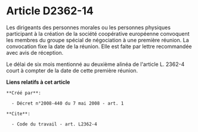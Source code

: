 # Article D2362-14

Les dirigeants des personnes morales ou les personnes physiques participant à la création de la société coopérative
européenne convoquent les membres du groupe spécial de négociation à une première réunion. La convocation fixe la date de la
réunion. Elle est faite par lettre recommandée avec avis de réception. 

Le délai de six mois mentionné au deuxième alinéa de l'article L. 2362-4 court à compter de la date de cette première
réunion.

**Liens relatifs à cet article**

	**Créé par**:

	  - Décret n°2008-440 du 7 mai 2008 - art. 1

	**Cite**:

	  - Code du travail - art. L2362-4
